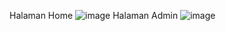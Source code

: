 Halaman Home
![image](https://github.com/naufalkn/mahasiswa-curd/assets/92446284/ff1ab2c5-b3c3-46c2-8ebe-090206507a28)
Halaman Admin
![image](https://github.com/naufalkn/mahasiswa-curd/assets/92446284/06769386-5d75-4df6-857c-98ed6d3d54ad)

